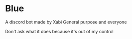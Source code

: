 # Blue
A discord bot made by Xabi
General purpose and everyone

Don't ask what it does because it's out of my control
